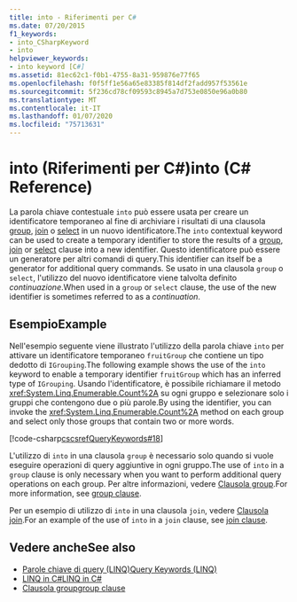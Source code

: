```yaml
---
title: into - Riferimenti per C#
ms.date: 07/20/2015
f1_keywords:
- into_CSharpKeyword
- into
helpviewer_keywords:
- into keyword [C#]
ms.assetid: 81ec62c1-f0b1-4755-8a31-959876e77f65
ms.openlocfilehash: f0f5ff1e56a65e83385f814df2fadd957f53561e
ms.sourcegitcommit: 5f236cd78cf09593c8945a7d753e0850e96a0b80
ms.translationtype: MT
ms.contentlocale: it-IT
ms.lasthandoff: 01/07/2020
ms.locfileid: "75713631"
---
```

# <a name="into-c-reference"></a><span data-ttu-id="f9aed-102">into (Riferimenti per C#)</span><span class="sxs-lookup"><span data-stu-id="f9aed-102">into (C# Reference)</span></span>

<span data-ttu-id="f9aed-103">La parola chiave contestuale `into` può essere usata per creare un identificatore temporaneo al fine di archiviare i risultati di una clausola [group](group-clause.md), [join](join-clause.md) o [select](select-clause.md) in un nuovo identificatore.</span><span class="sxs-lookup"><span data-stu-id="f9aed-103">The `into` contextual keyword can be used to create a temporary identifier to store the results of a [group](group-clause.md), [join](join-clause.md) or [select](select-clause.md) clause into a new identifier.</span></span> <span data-ttu-id="f9aed-104">Questo identificatore può essere un generatore per altri comandi di query.</span><span class="sxs-lookup"><span data-stu-id="f9aed-104">This identifier can itself be a generator for additional query commands.</span></span> <span data-ttu-id="f9aed-105">Se usato in una clausola `group` o `select`, l'utilizzo del nuovo identificatore viene talvolta definito *continuazione*.</span><span class="sxs-lookup"><span data-stu-id="f9aed-105">When used in a `group` or `select` clause, the use of the new identifier is sometimes referred to as a *continuation*.</span></span>

## <a name="example"></a><span data-ttu-id="f9aed-106">Esempio</span><span class="sxs-lookup"><span data-stu-id="f9aed-106">Example</span></span>

<span data-ttu-id="f9aed-107">Nell'esempio seguente viene illustrato l'utilizzo della parola chiave `into` per attivare un identificatore temporaneo `fruitGroup` che contiene un tipo dedotto di `IGrouping`.</span><span class="sxs-lookup"><span data-stu-id="f9aed-107">The following example shows the use of the `into` keyword to enable a temporary identifier `fruitGroup` which has an inferred type of `IGrouping`.</span></span> <span data-ttu-id="f9aed-108">Usando l'identificatore, è possibile richiamare il metodo <xref:System.Linq.Enumerable.Count%2A> su ogni gruppo e selezionare solo i gruppi che contengono due o più parole.</span><span class="sxs-lookup"><span data-stu-id="f9aed-108">By using the identifier, you can invoke the <xref:System.Linq.Enumerable.Count%2A> method on each group and select only those groups that contain two or more words.</span></span>

[!code-csharp[cscsrefQueryKeywords#18](~/samples/snippets/csharp/VS_Snippets_VBCSharp/CsCsrefQueryKeywords/CS/Into.cs#18)]

<span data-ttu-id="f9aed-109">L'utilizzo di `into` in una clausola `group` è necessario solo quando si vuole eseguire operazioni di query aggiuntive in ogni gruppo.</span><span class="sxs-lookup"><span data-stu-id="f9aed-109">The use of `into` in a `group` clause is only necessary when you want to perform additional query operations on each group.</span></span> <span data-ttu-id="f9aed-110">Per altre informazioni, vedere [Clausola group](group-clause.md).</span><span class="sxs-lookup"><span data-stu-id="f9aed-110">For more information, see [group clause](group-clause.md).</span></span>

<span data-ttu-id="f9aed-111">Per un esempio di utilizzo di `into` in una clausola `join`, vedere [Clausola join](join-clause.md).</span><span class="sxs-lookup"><span data-stu-id="f9aed-111">For an example of the use of `into` in a `join` clause, see [join clause](join-clause.md).</span></span>

## <a name="see-also"></a><span data-ttu-id="f9aed-112">Vedere anche</span><span class="sxs-lookup"><span data-stu-id="f9aed-112">See also</span></span>

- [<span data-ttu-id="f9aed-113">Parole chiave di query (LINQ)</span><span class="sxs-lookup"><span data-stu-id="f9aed-113">Query Keywords (LINQ)</span></span>](query-keywords.md)
- [<span data-ttu-id="f9aed-114">LINQ in C#</span><span class="sxs-lookup"><span data-stu-id="f9aed-114">LINQ in C#</span></span>](../../linq/index.md)
- [<span data-ttu-id="f9aed-115">Clausola group</span><span class="sxs-lookup"><span data-stu-id="f9aed-115">group clause</span></span>](group-clause.md)
